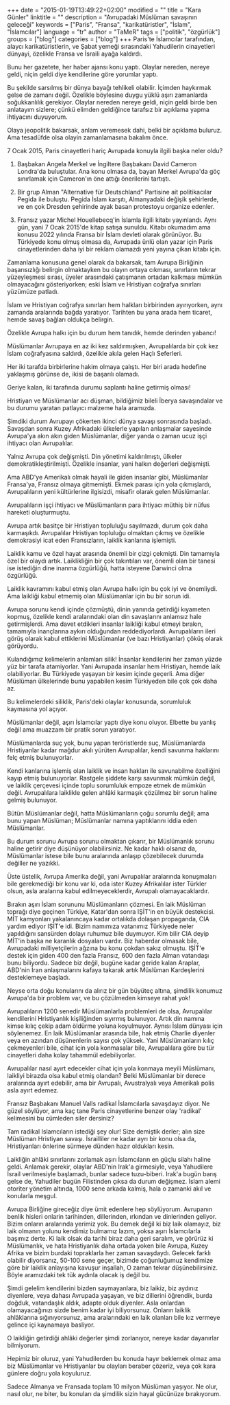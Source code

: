 +++
date = "2015-01-19T13:49:22+02:00"
modified = ""
title = "Kara Günler"
linktitle = ""
description = "Avrupadaki Müslüman savaşının geleceği"
keywords = ["Paris", "Fransa", "karikatüristler", "İslam", "İslamcılar"]
language = "tr"
author = "TaMeR"
tags = ["politik", "özgürlük"]
groups = ["blog"]
categories = ["blog"]
+++
Paris'te İslamcılar tarafından, alaycı karikatüristlerin, ve Şabat yemeği sırasındaki Yahudilerin cinayetleri dünyayi, özelikle Fransa ve İsraili ayağa kaldırdı.

Bunu her gazetete, her haber ajansı konu yaptı. Olaylar nereden, nereye geldi, niçin geldi diye kendilerine göre yorumlar yaptı.

Bu şekilde sarsılmış bir dünya bayağı tehlikeli olabilir. İçimden haykırmak gelse de zamanı değil. Özelikle böylesine duygu yüklü aşırı zamanlarda soğukkanlılık gerekiyor. Olaylar nereden nereye geldi, niçin geldi birde ben anlatayım sizlere; çünkü elimden geldiğince tarafsız bir açıklama yapma ihtiyacını duyuyorum.

Olaya jeopolitik bakarsak, anlam veremesek dahi, belki bir açıklama buluruz.
Ama tesadüfde olsa olayin zamanlamasına bakalım önce.

7 Ocak 2015, Paris cinayetleri hariç Avrupada konuyla ilgili başka neler oldu?

 1. Başbakan Angela Merkel ve İngiltere Başbakanı David Cameron Londra'da buluştular. Ana konu olmasa da, bayan Merkel Avrupa'da göç sınırlamak için Cameron'ın öne attığı önerilerini tartıştı.

 2. Bir grup Alman "Alternative für Deutschland" Partisine ait politikacılar Pegida ile buluştu. Pegida İslam karşıtı, Almanyadaki değişik şehirlerde, ve en çok Dresden şehirinde ayak basan protestoyu organize edenler.

 3. Fransız yazar Michel Houellebecq'in İslamla ilgili kitabı yayınlandı. Aynı gün, yani 7 Ocak 2015'de kitap satışa sunuldu. Kitabı okumadım ama konusu 2022 yılında Fransa bir İslam devleti olarak görünüyor. Bu Türkiyede konu olmuş olmasa da, Avrupada ünlü olan yazar için Paris cinayetlerinden daha iyi bir reklam olamazdı yeni yayına çikan kitabı için.

Zamanlama konusuna genel olarak da bakarsak, tam Avrupa Birliğinin başarısızlığı belirgin olmaktayken bu olayın ortaya cıkması, sınırların tekrar yüzeyleşmesi sırası, üyeler arasındaki çatışmanın ortadan kalkması mümkün olmayacağını gösteriyorken; eski İslam ve Hristiyan coğrafya sınırları yüzümüze patladı.

İslam ve Hristiyan coğrafya sınırları hem halkları birbirinden ayırıyorken, aynı zamanda aralarında bağda yaratıyor. Tarihten bu yana arada hem ticaret, hemde savaş bağları oldukça belirgin.

Özelikle Avrupa halkı için bu durum hem tanıdık, hemde derinden yabancı!

Müslümanlar Avrupaya en az iki kez saldırmışken, Avrupalılarda bir çok kez İslam coğrafyasına saldırdı, özelikle akıla gelen Haçlı Seferleri.

Her iki tarafda birbirlerine hakim olmaya çalıştı. Her biri arada hedefine yaklaşmış görünse de, ikisi de başarılı olamadı.

Geriye kalan, iki tarafında durumu saplantı haline getirmiş olması!

Hristiyan ve Müslümanlar acı düşman, bildiğimiz bileli İberya savaşındalar ve bu durumu yaratan patlayıcı malzeme hala aramızda.

Şimdiki durum Avrupayı çökerten ikinci dünya savaşı sonrasında başladı. Savaşdan sonra Kuzey Afrikadaki ülkelerle yapılan anlaşmalar sayesinde Avrupa'ya akın akın giden Müslümanlar, diğer yanda o zaman ucuz işçi ihtiyacı olan Avrupalılar.

Yalnız Avrupa çok değişmişti. Din yönetimi kaldırılmıştı, ülkeler demokratikleştirilmişti. Özelikle insanlar, yani halkın değerleri değişmişti.

Ama ABD'ye Amerikalı olmak hayali ile giden insanlar gibi, Müslümanlar Fransa'ya, Fransız olmaya gitmemişti. Ekmek parası için yola çıkmışlardı, Avrupalıların yeni kültürlerine ilgisizdi, misafir olarak gelen Müslümanlar.

Avrupalıların işçi ihtiyacı ve Müslümanların para ihtiyacı müthiş bir nüfus hareketi oluşturmuştu.

Avrupa artık basitçe bir Hristiyan topluluğu sayılmazdı, durum çok daha karmaşıkdı. Avrupalılar Hristiyan topluluğu olmaktan çıkmış ve özelikle demokrasiyi icat eden Fransızların, laiklik kanlarına işlemişti.

Laiklik kamu ve özel hayat arasında önemli bir çizgi çekmişti. Din tamamıyla özel bir olaydı artık. Laiklikliğin bir çok takıntıları var, önemli olan bir tanesi ise istediğin dine inanma özgürlüğü, hatta isteyene Darwinci olma özgürlüğü.

Laiklik kavramını kabul etmiş olan Avrupa halkı için bu çok iyi ve önemliydi. Ama laikliği kabul etmemiş olan Müslümanlar için bu bir sorun idi.

Avrupa sorunu kendi içinde çözmüştü, dinin yanında getirdiği kıyameten kopmuş, özelikle kendi aralarındaki olan din savaşlarını anlamsız hale getirmişlerdi. Ama davet etdikleri insanlar laikliği kabul etmeyi bırakın, tamamıyla inançlarına aykırı olduğundan reddediyorlardı. Avrupalıların ileri görüş olarak kabul ettiklerini Müslümanlar (ve bazı Hristiyanlar) çöküş olarak görüyordu.

Kulandığımız kelimelerin anlamları silik! İnsanlar kendilerini her zaman yüzde yüz bir tarafa atamiyorlar. Yani Avrupada insanlar hem Hristiyan, hemde laik olabiliyorlar. Bu Türkiyede yaşayan bir kesim içinde geçerli. Ama diğer Müslüman ülkelerinde bunu yapabilen kesim Türkiyeden bile çok çok daha az.

Bu kelimelerdeki siliklik, Paris'deki olaylar konusunda, sorumluluk kaymasına yol açıyor.

Müslümanlar değil, aşırı İslamcılar yaptı diye konu oluyor. Elbette bu yanlış değil ama muazzam bir pratik sorun yaratıyor. 

Müslümanlarda suç yok, bunu yapan teröristlerde suç, Müslümanlarda Hristiyanlar kadar mağdur akılı yürüten Avrupalılar, kendi savunma haklarını felç etmiş bulunuyorlar.

Kendi kanlarına işlemiş olan laiklik ve insan hakları ile savunabilme özelliğini kayıp etmiş bulunuyorlar. Rastgele şiddete karşı savunmak mümkün değil, ve laiklik çerçevesi içinde toplu sorumluluk empoze etmek de mümkün değil. Avrupalılara laiklikle gelen ahlâki karmaşık çözülmez bir sorun haline gelmiş bulunuyor.

Bütün Müslümanlar değil, hatta Müslümanların çoğu sorumlu değil; ama bunu yapan Müslüman; Müslümanlar namına yaptıklarını iddia eden Müslümanlar.

Bu durum sorunu Avrupa sorunu olmaktan çıkarır, bir Müslümanlık sorunu haline getirir diye düşünüyor olabilirsiniz. Ne kadar haklı olsanız da, Müslümanlar istese bile bunu aralarında anlaşıp çözebilecek durumda değiller ne yazıkki.

Üste üstelik, Avrupa Amerika değil, yani Avrupalılar aralarında konuşmaları bile gerekmediği bir konu var ki, oda ister Kuzey Afrikalılar ister Türkler olsun, asla aralarına kabul edilmeyeceklerdir, Avrupalı olamayacaklardır.

Bırakın aşırı İslam sorununu Müslümanların çözmesi. En laik Müslüman toprağı diye geçinen Türkiye, Katar'dan sonra IŞİT'in en büyük destekcisi. MİT kamyonları yakalanıncaya kadar ortalıkda dolaşan propaganda, CIA yardım ediyor IŞİT'e idi. Bizim namımıza vatanımız Türkiyede neler yapıldığını sansürden dolayı ruhumuz bile duymuyor. Kim bilir CIA deyip MİT'in başka ne karanlık dosyaları vardır. Biz haberdar olmasak bile, Avrupadaki milliyetçilerin ağzına bu konu çokdan sakız olmuştu. IŞİT'e destek için giden 400 den fazla Fransız, 600 den fazla Alman vatandaşı bunu biliyordu.
Sadece biz değil, bugüne kadar geride kalan Araplar, ABD'nin İran anlaşmalarını kafaya takarak artık Müslüman Kardeşlerini desteklemeye başladı.

Neyse orta doğu konularını da alırız bir gün büyüteç altına, şimdilik konumuz Avrupa'da bir problem var, ve bu çözülmeden kimseye rahat yok!

Avrupalıların 1200 senedir Müslümanlarla problemleri de olsa, Avrupalılar kendilerini Hristiyanlık kişiliğinden sıyırmış bulunuyor. Artık din namına kimse kılıç çekip adam öldürme yoluna koyulmuyor. Aynısı İslam dünyası için söylenemez. En laik Müslümanlar arasında bile, hak etmiş Charlie diyenler veya en azından düşünenlerin sayısı çok yüksek. Yani Müslümanların kılıç çekmeyenleri bile, cihat için yola konmasalar bile, Avrupalılara göre bu tür cinayetleri daha kolay tahammül edebiliyorlar.

Avrupalılar nasıl ayırt edecekler cihat için yola konmaya meyili Müslümanı, laikliyi birazda olsa kabul etmiş olandan? Belki Müslümanlar bir derece aralarında ayırt edebilir, ama bir Avrupalı, Avustralyalı veya Amerikalı polis asla ayırt edemez.

Fransız Başbakanı Manuel Valls radikal İslamcılarla savaşdayız diyor.
Ne güzel söylüyor, ama kaç tane Paris cinayetlerine benzer olay 'radikal' kelimesini bu cümleden siler dersiniz?

Tam radikal Islamcıların istediği şey olur! Size demiştik derler; alın size Müslüman Hristiyan savaşı. İsrailliler ne kadar ayrı bir konu olsa da, Hristiyanları önlerine sürmeye dünden hazır oldukları kesin.

Laikliğin ahlâki sınırlarını zorlamak aşırı İslamcıların en güçlu silahı haline geldi. Anlamak gerekir, olaylar ABD'nin Irak'a girmesiyle, veya Yahudilere İsrail verilmesiyle başlamadı, bunlar sadece tuzu-biberi. Irak'a bugün barış gelse de, Yahudiler bugün Filistinden çıksa da durum değişmez. İslam alemi otoriter yönetim altında, 1000 sene arkada kalmiş, hala o zamanki akıl ve konularla meşgul.

Avrupa Birliğine gireceğiz diye ümit edenlere hep söylüyorum. Avrupanın benlik hisleri onlarin tarihinden, dillerinden, ırkından ve dinlerinden geliyor. Bizim onların aralarında yerimiz yok. Bu demek değil ki biz laik olamayız, biz laik olmanın yolunu kendimiz bulmamız lazım, yoksa aşırı İslamcılarla başımız derte. Ki laik olsak da tarihi biraz daha geri saralım, ve görürüz ki Müslümanlık, ve hata Hristiyanlık daha ortada yoken bile Avrupa, Kuzey Afrika ve bizim burdaki topraklarla her zaman savaşdaydı. Gelecek farklı olabilir diyorsanız, 50-100 sene geçer, bizimde çoğunluğumuz kendimize göre bir laiklik anlayışına kavuşur inşallah, O zaman tekrar düşünebilirsiniz. Böyle aramızdaki tek tük aydınla olacak iş değil bu.

Şimdi gelelim kendilerini bizden saymayanlara, biz laikiz, biz aydınız diyenlere, veya dahası Avrupada yaşayan, ve biz dillerini öğrendik, burda doğduk, vatandaşlık aldık, adapte olduk diyenler. Asla onlardan olamayacağınızı sizde benim kadar iyi biliyorsunuz. Onların laiklik ahlâklarına sığınıyorsunuz, ama aralarındaki en laik olanları bile kız vermeye gelince içi kaynamaya basliyor.

O laikliğin getirdiği ahlâki değerler şimdi zorlanıyor, nereye kadar dayanırlar bilmiyorum.

Hepimiz bir oluruz, yani Yahudilerden bu konuda hayır beklemek olmaz ama biz Müslümanlar ve Hristiyanlar bu olayları beraber çözeriz, veya çok kara günlere doğru yola koyuluruz. 

Sadece Almanya ve Fransada toplam 10 milyon Müslüman yaşıyor. Ne olur, nasıl olur, ne biter, bu konuları da şimdilik sizin hayal gücünüze bırakıyorum.


